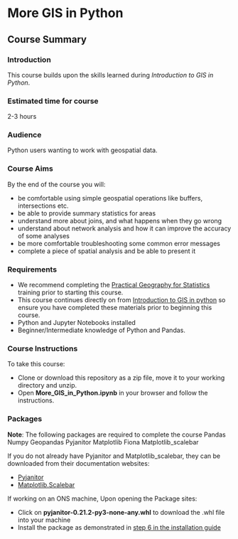 # More GIS in Python

## Course Summary
### Introduction
This course builds upon the skills learned during *Introduction to GIS in Python*.

### Estimated time for course
2-3 hours

### Audience
Python users wanting to work with geospatial data.

### Course Aims
By the end of the course you will:
  
* be comfortable using simple geospatial operations like buffers, intersections etc.
* be able to provide summary statistics for areas
* understand more about joins, and what happens when they go wrong
* understand about network analysis and how it can improve the accuracy of some analyses
* be more comfortable troubleshooting some common error messages
* complete a piece of spatial analysis and be able to present it

### Requirements
* We recommend completing the [Practical Geography for Statistics](https://onsgeo.github.io/geospatial-training/docs/practical_geog_and_stats) training prior to starting this course.
* This course continues directly on from [Introduction to GIS in python](https://github.com/ONSgeo/Introduction_to_GIS_in_Python) so ensure you have completed these materials prior to beginning this course.
* Python and Jupyter Notebooks installed
* Beginner/Intermediate knowledge of Python and Pandas.

### Course Instructions
To take this course:
* Clone or download this repository as a zip file, move it to your working directory and unzip.
* Open **More_GIS_in_Python.ipynb** in your browser and follow the instructions.

### Packages
**Note**: The following packages are required to complete the course
Pandas
Numpy
Geopandas
Pyjanitor
Matplotlib
Fiona
Matplotlib_scalebar

If you do not already have Pyjanitor and Matplotlib_scalebar, they can be downloaded from their documentation websites:

* [Pyjanitor](https://pypi.org/project/pyjanitor/#files)
* [Matplotlib.Scalebar](https://pypi.org/project/matplotlib-scalebar/#files)

If working on an ONS machine, Upon opening the Package sites:
* Click on **pyjanitor-0.21.2-py3-none-any.whl** to download the .whl file into your machine
* Install the package as demonstrated in [step 6 in the installation guide](https://onsgeo.github.io/geospatial-training/docs/guides/python_install) 
 
